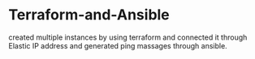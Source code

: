# Terraform-and-Ansible
created multiple instances by using terraform and connected it through Elastic IP address and generated ping massages through ansible.
